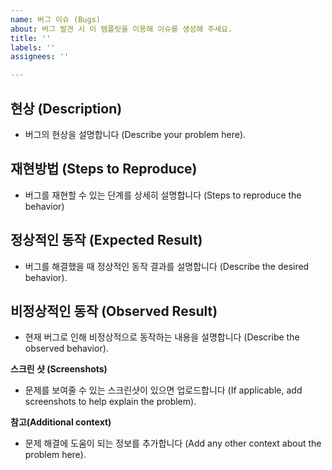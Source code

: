 ```yaml
---
name: 버그 이슈 (Bugs)
about: 버그 발견 시 이 템플릿을 이용해 이슈를 생성해 주세요.
title: ''
labels: ''
assignees: ''

---
```


## 현상 (Description)

- 버그의 현상을 설명합니다 (Describe your problem here).

## 재현방법 (Steps to Reproduce)

- 버그를 재현할 수 있는 단계를 상세히 설명합니다 (Steps to reproduce the behavior)

## 정상적인 동작 (Expected Result)

- 버그를 해결했을 때 정상적인 동작 결과를 설명합니다 (Describe the desired behavior).

## 비정상적인 동작 (Observed Result)

- 현재 버그로 인해 비정상적으로 동작하는 내용을 설명합니다 (Describe the observed behavior).

**스크린 샷 (Screenshots)**
- 문제를 보여줄 수 있는 스크린샷이 있으면 업로드합니다 (If applicable, add screenshots to help explain the problem).

**참고(Additional context)**
- 문제 해결에 도움이 되는 정보를 추가합니다 (Add any other context about the problem here).